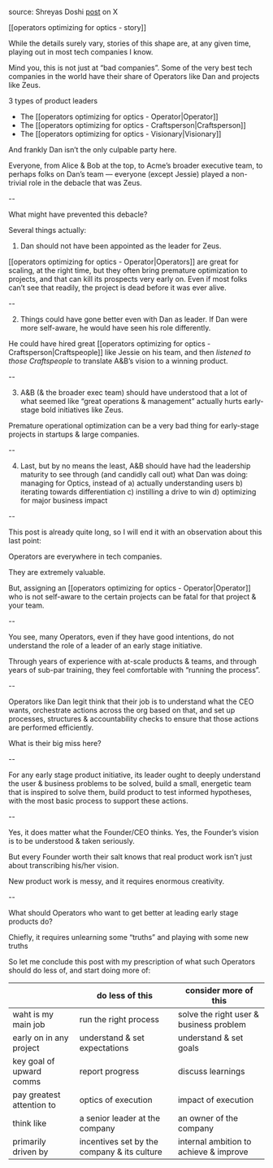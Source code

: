 source: Shreyas Doshi [post](https://x.com/shreyas/status/1749998037513232645)  on X

[[operators optimizing for optics - story]]

While the details surely vary, stories of this shape are, at any given time, playing out in most tech companies I know. 

Mind you, this is not just at “bad companies”. Some of the very best tech companies in the world have their share of Operators like Dan and projects like Zeus.

3 types of product leaders
- The [[operators optimizing for optics - Operator|Operator]]
- The [[operators optimizing for optics - Craftsperson|Craftsperson]]
- The [[operators optimizing for optics - Visionary|Visionary]]

And frankly Dan isn’t the only culpable party here. 

Everyone, from Alice & Bob at the top, to Acme’s broader executive team, to perhaps folks on Dan’s team — everyone (except Jessie) played a non-trivial role in the debacle that was Zeus.

--

What might have prevented this debacle?

Several things actually:

1) Dan should not have been appointed as the leader for Zeus.

[[operators optimizing for optics - Operator|Operators]] are great for scaling, at the right time, but they often bring premature optimization to projects, and that can kill its prospects very early on. Even if most folks can’t see that readily, the project is dead before it was ever alive.

--

2) Things could have gone better even with Dan as leader. If Dan were more self-aware, he would have seen his role differently. 

He could have hired great [[operators optimizing for optics - Craftsperson|Craftspeople]] like Jessie on his team, and then *listened to those Craftspeople* to translate A&B’s vision to a winning product.

--

3) A&B (& the broader exec team) should have understood that a lot of what seemed like “great operations & management” actually hurts early-stage bold initiatives like Zeus.

Premature operational optimization can be a very bad thing for early-stage projects in startups & large companies.

--

4) Last, but by no means the least, A&B should have had the leadership maturity to see through (and candidly call out) what Dan was doing: managing for Optics, instead of 
a) actually understanding users
b) iterating towards differentiation
c) instilling a drive to win
d) optimizing for major business impact

--

This post is already quite long, so I will end it with an observation about this last point: 

Operators are everywhere in tech companies. 

They are extremely valuable. 

But, assigning an [[operators optimizing for optics - Operator|Operator]] who is not self-aware to the certain projects can be fatal for that project & your team.

--

You see, many Operators, even if they have good intentions, do not understand the role of a leader of an early stage initiative. 

Through years of experience with at-scale products & teams, and through years of sub-par training, they feel comfortable with “running the process”.

--

Operators like Dan legit think that their job is to understand what the CEO wants, orchestrate actions across the org based on that, and set up processes, structures & accountability checks to ensure that those actions are performed efficiently. 

What is their big miss here?

--

For any early stage product initiative, its leader ought to deeply understand the user & business problems to be solved, build a small, energetic team that is inspired to solve them, build product to test informed hypotheses, with the most basic process to support these actions.

--

Yes, it does matter what the Founder/CEO thinks. Yes, the Founder’s vision is to be understood & taken seriously. 

But every Founder worth their salt knows that real product work isn’t just about transcribing his/her vision. 

New product work is messy, and it requires enormous creativity.

--

What should Operators who want to get better at leading early stage products do?  

Chiefly, it requires unlearning some “truths” and playing with some new truths

So let me conclude this post with my prescription of what such Operators should do less of, and start doing more of:

|                           | do less of this                             | consider more of this                   |
| ------------------------- | ------------------------------------------- | --------------------------------------- |
| waht is my main job       | run the right process                       | solve the right user & business problem |
| early on in any project   | understand & set expectations               | understand & set goals                  |
| key goal of upward comms  | report progress                             | discuss learnings                       |
| pay greatest attention to | optics of execution                         | impact of execution                     |
| think like                | a senior leader at the company              | an owner of the company                 |
| primarily driven by       | incentives set by the company & its culture | internal ambition to achieve & improve  |
